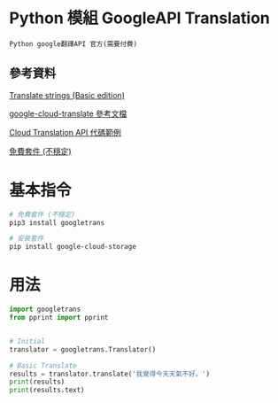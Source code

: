 # Python 模組 GoogleAPI Translation

```
Python google翻譯API 官方(需要付費)
```

## 參考資料

[Translate strings (Basic edition)](https://cloud.google.com/translate/docs/samples/translate-text-with-model)

[google-cloud-translate 參考文檔](https://googleapis.dev/python/translation/latest/index.html)

[Cloud Translation API 代碼範例](https://cloud.google.com/translate/docs/samples)


[免費套件 (不穩定)](https://clay-atlas.com/blog/2020/05/05/python-cn-note-package-googletrans-google-translate/)

# 基本指令

```bash
# 免費套件 (不穩定)
pip3 install googletrans

# 安裝套件
pip install google-cloud-storage
```

# 用法

```Python
import googletrans
from pprint import pprint


# Initial
translator = googletrans.Translator()

# Basic Translate
results = translator.translate('我覺得今天天氣不好。')
print(results)
print(results.text)
```